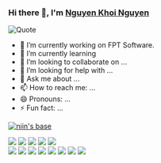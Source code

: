 ### Hi there 👋, I'm [Nguyen Khoi Nguyen](https://github.com/niinNguyen)
![Quote](https://github-readme-quotes.herokuapp.com/quote?theme=onedark&animation=grow_out_in&layout=default)

- 🔭 I’m currently working on FPT Software.
- 🌱 I’m currently learning 
- 👯 I’m looking to collaborate on ...
- 🤔 I’m looking for help with ...
- 💬 Ask me about ...
- 📫 How to reach me: ...
- 😄 Pronouns: ...
- ⚡ Fun fact: ...

<p>
  <a href="https://github.com/niinNguyen">
<img align="center" alt="niin's base" src="https://github-readme-stats.codestackr.vercel.app/api?username=niinNguyen&show_icons=true&hide_border=true&count_private=true&include_all_commits=true&theme=radical" /></a>
  <p>
    <img src="https://img.shields.io/badge/-IntelliJ%20Idea-000000?style=flat-square&logo=IntelliJ%20Idea&logoColor=white"/>
    <img src="https://img.shields.io/badge/-Visual%20Studio-854db9?style=flat-square&logo=Visual%20Studio&logoColor=White"/>
    <img src="https://img.shields.io/badge/-Visual%20Studio%20Code-23A9F2?style=flat-square&logo=Visual%20Studio%20Code&logoColor=white"/>
    <img src="https://img.shields.io/badge/-Microsoft%20SQL%20Server-CC2927?style=flat-square&logo=Microsoft%20SQL%20Server&logoColor=white"/>
    <img src="https://img.shields.io/badge/-MySQL-4479A1?style=flat-square&logo=MySQL&logoColor=white"/><br/>
    <img src="https://img.shields.io/badge/-PostgreSql-336791?style=flat-square&logo=PostgreSQL&logoColor=white">
    <img src="https://img.shields.io/badge/-Git-F44D27?style=flat-square&logo=Git&logoColor=white"/>
    <img src="https://img.shields.io/badge/-Github-181717?style=flat-square&logo=GitHub&logoColor=white"/>
    <img src="https://img.shields.io/badge/-Github%20Actions-2088FF?style=flat-square&logo=GitHub%20Actions&logoColor=white"/>
    <img src="https://img.shields.io/badge/-Jira-0052CC?style=flat-square&logo=Jira&logoColor=white"/>
    <img src="https://img.shields.io/badge/-Docker-2496ED?style=flat-square&logo=Docker&logoColor=white">
    <img src="https://img.shields.io/badge/-ReactJs-23A9F2?style=flat-square&logo=React&logoColor=white">
    <img src="https://img.shields.io/badge/-Spring-6DB33F?style=flat-square&logo=Spring&logoColor=white"/>
  </p>
</p></br>
